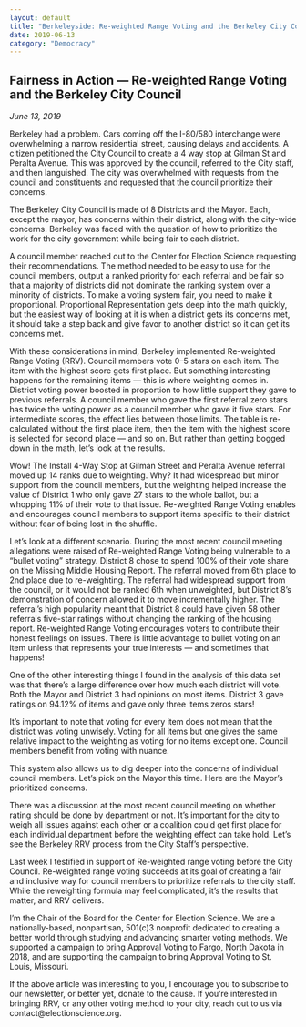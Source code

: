 ```yaml
---
layout: default
title: "Berkeleyside: Re-weighted Range Voting and the Berkeley City Council"
date: 2019-06-13
category: "Democracy"
---
```

<section id="article">
    <h2>Fairness in Action — Re-weighted Range Voting and the Berkeley City Council</h2>
    <p><em>June 13, 2019</em></p>
    <p>Berkeley had a problem. Cars coming off the I-80/580 interchange were overwhelming a narrow residential street, causing delays and accidents. A citizen petitioned the City Council to create a 4 way stop at Gilman St and Peralta Avenue. This was approved by the council, referred to the City staff, and then languished. The city was overwhelmed with requests from the council and constituents and requested that the council prioritize their concerns.</p>
    <p>The Berkeley City Council is made of 8 Districts and the Mayor. Each, except the mayor, has concerns within their district, along with the city-wide concerns. Berkeley was faced with the question of how to prioritize the work for the city government while being fair to each district.</p>
    <p>A council member reached out to the Center for Election Science requesting their recommendations. The method needed to be easy to use for the council members, output a ranked priority for each referral and be fair so that a majority of districts did not dominate the ranking system over a minority of districts. To make a voting system fair, you need to make it proportional. Proportional Representation gets deep into the math quickly, but the easiest way of looking at it is when a district gets its concerns met, it should take a step back and give favor to another district so it can get its concerns met.</p>
    <p>With these considerations in mind, Berkeley implemented Re-weighted Range Voting (RRV). Council members vote 0–5 stars on each item. The item with the highest score gets first place. But something interesting happens for the remaining items — this is where weighting comes in. District voting power boosted in proportion to how little support they gave to previous referrals. A council member who gave the first referral zero stars has twice the voting power as a council member who gave it five stars. For intermediate scores, the effect lies between those limits. The table is re-calculated without the first place item, then the item with the highest score is selected for second place — and so on. But rather than getting bogged down in the math, let’s look at the results.</p>
    <p>Wow! The Install 4-Way Stop at Gilman Street and Peralta Avenue ​referral moved up 14 ranks due to weighting. Why? It had widespread but minor support from the council members, but the weighting helped increase the value of District 1 who only gave 27 stars to the whole ballot, but a whopping 11% of their vote to that issue. Re-weighted Range Voting enables and encourages council members to support items specific to their district without fear of being lost in the shuffle.</p>
    <p>Let’s look at a different scenario. During the most recent council meeting allegations were raised of Re-weighted Range Voting being vulnerable to a “bullet voting” strategy. District 8 chose to spend 100% of their vote share on the Missing Middle Housing Report. The referral moved from 6th place to 2nd place due to re-weighting. The referral had widespread support from the council, or it would not be ranked 6th when unweighted, but District 8’s demonstration of concern allowed it to move incrementally higher. The referral’s high popularity meant that District 8 could have given 58 other referrals five-star ratings without changing the ranking of the housing report. Re-weighted Range Voting encourages voters to contribute their honest feelings on issues. There is little advantage to bullet voting on an item unless that represents your true interests — and sometimes that happens!</p>
    <p>One of the other interesting things I found in the analysis of this data set was that there’s a large difference over how much each district will vote. Both the Mayor and District 3 had opinions on most items. District 3 gave ratings on 94.12% of items and gave only three items zeros stars!</p>
    <p>It’s important to note that voting for every item does not mean that the district was voting unwisely. Voting for all items but one gives the same relative impact to the weighting as voting for no items except one. Council members benefit from voting with nuance.</p>
    <p>This system also allows us to dig deeper into the concerns of individual council members. Let’s pick on the Mayor this time. Here are the Mayor’s prioritized concerns.</p>
    <p>There was a discussion at the most recent council meeting on whether rating should be done by department or not. It’s important for the city to weigh all issues against each other or a coalition could get first place for each individual department before the weighting effect can take hold. Let’s see the Berkeley RRV process from the City Staff’s perspective.</p>
    <p>Last week I testified in support of Re-weighted range voting before the City Council. Re-weighted range voting succeeds at its goal of creating a fair and inclusive way for council members to prioritize referrals to the city staff. While the reweighting formula may feel complicated, it’s the results that matter, and RRV delivers.</p>
    <p>I’m the Chair of the Board for the Center for Election Science. We are a nationally-based, nonpartisan, 501(c)3 nonprofit dedicated to creating a better world through studying and advancing smarter voting methods. We supported a campaign to bring Approval Voting to Fargo, North Dakota in 2018, and are supporting the campaign to bring Approval Voting to St. Louis, Missouri.</p>
    <p>If the above article was interesting to you, I encourage you to subscribe to our newsletter, or better yet, donate to the cause. If you’re interested in bringing RRV, or any other voting method to your city, reach out to us via contact@electionscience.org.</p>
</section>
